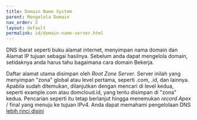 ```yaml
---
title: Domain Name System
parent: Mengelola Domain
nav_order: 2
layout: default
permalink: id/domain-name-server.html
---
```


DNS ibarat seperti buku alamat internet, menyimpan nama domain dan Alamat IP tujuan sebagai hasilnya. Sebelum anda dapat mengelola domain, setidaknya anda harus tahu bagaimana cara domain Bekerja.

Daftar alamat utama disimpan oleh *Root Zone Server*. Server inilah yang menyimpan "zona" global atau level pertama, seperti .com, .id, dan lainnya. Apabila sudah ditemukan, dilanjutkan dengan mencari di level kedua, seperti example.com atau domcloud.id, yang tentu disimpan di "zona" kedua. Pencarian seperti itu tetap berlanjut hingga menemukan *record Apex* / final yang menuju ke tujuan IPv4. Anda dapat memahami pengelolaan DNS [lebih rinci disini](manage-domain.html)
